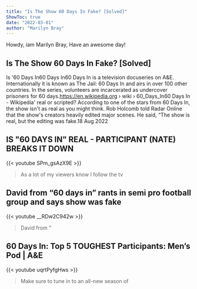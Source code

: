```yaml
---
title: "Is The Show 60 Days In Fake? [Solved]"
ShowToc: true 
date: "2022-03-01"
author: "Marilyn Bray" 
---
```


Howdy, iam Marilyn Bray, Have an awesome day!
## Is The Show 60 Days In Fake? [Solved]
Is '60 Days In60 Days In60 Days In is a television docuseries on A&E. Internationally it is known as The Jail: 60 Days In and airs in over 100 other countries. In the series, volunteers are incarcerated as undercover prisoners for 60 days.https://en.wikipedia.org › wiki › 60_Days_In60 Days In - Wikipedia' real or scripted? According to one of the stars from 60 Days In, the show isn't as real as you might think. Rob Holcomb told Radar Online that the show's creators heavily edited major scenes. He said, “The show is real, but the editing was fake.18 Aug 2022

## IS "60 DAYS IN" REAL - PARTICIPANT (NATE) BREAKS IT DOWN
{{< youtube SPm_gsAzX9E >}}
>As a lot of my viewers know I follow the tv 

## David from “60 days in” rants in semi pro football group and says show was fake
{{< youtube __RDw2C942w >}}
>David from “

## 60 Days In: Top 5 TOUGHEST Participants: Men’s Pod | A&E
{{< youtube uqrtPyfgHws >}}
>Make sure to tune in to an all-new season of 

